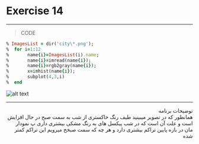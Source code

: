 # Exercise 14

***
>CODE

```ruby
% ImagesList = dir('city\*.png');
%  for i=1:12
%       name{i}=ImagesList(i).name;
%       name{i}=imread(name{i});
%       name{i}=rgb2gray(name{i});
%       x=imhist(name{i});
%       subplot(4,3,i)
%  end

```
![alt text]()
***
<div dir="rtl">
توضیحات برنامه <br />
   همانطور که در تصویر میبینید طیف رنگ خاکستری از شب به سمت صبح در حال افزایش است و علت آن است که در شب پیکسل های به رنگ مشکی بیشتری داری پ نمودار مان در بازه پایین تراکم بیشتری دارد و هر چه که سمت صبخح میرویم این تراکم کمتر شده 
</div>
